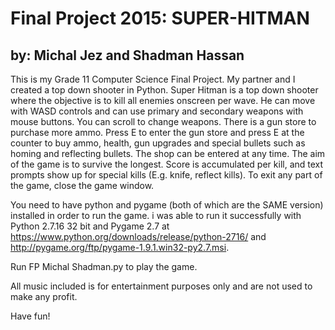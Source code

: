 # Final Project 2015: SUPER-HITMAN

## by: Michal Jez and Shadman Hassan

This is my Grade 11 Computer Science Final Project. My partner and I created a top down shooter in
Python. Super Hitman is a top down shooter where the objective is to kill all enemies onscreen per 
wave. He can move with WASD controls and can use primary and secondary weapons with mouse buttons. 
You can scroll to change weapons. There is a gun store to purchase more ammo. Press E to enter
the gun store and press E at the counter to buy ammo, health, gun upgrades and special bullets
such as homing and reflecting bullets. The shop can be entered at any time. The aim of the game is
to survive the longest. Score is accumulated per kill, and text prompts show up for special kills (E.g. knife,
reflect kills). To exit any part of the game, close the game window. 

You need to have python and pygame (both of which are the SAME version) installed in order to run the game. i was able to run it successfully with Python 2.7.16 32 bit and Pygame 2.7 at https://www.python.org/downloads/release/python-2716/ and http://pygame.org/ftp/pygame-1.9.1.win32-py2.7.msi.

Run FP Michal Shadman.py to play the game.

All music included is for entertainment purposes only and are not used to make any profit.

Have fun!
